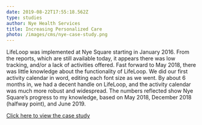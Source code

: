 ```yaml
---
date: 2019-08-22T17:55:18.562Z
type: studies
author: Nye Health Services
title: Increasing Personalized Care
photo: /images/cms/nye-case-study.png
---
```


LifeLoop was implemented at Nye Square starting in
January 2016. From the reports, which are still
available today, it appears there was low tracking,
and/or a lack of activities offered.
Fast forward to May 2018, there was little knowledge
about the functionality of LifeLoop. We did our first
activity calendar in word, editing each font size as we
went. By about 6 months in, we had a decent handle
on LifeLoop, and the activity calendar was much
more robust and widespread. The numbers reflected
show Nye Square’s progress to my knowledge, based
on May 2018, December 2018 (halfway point), and June 2019.

[Click here to view the case study](https://drive.google.com/file/d/1iWk5AyZvHni1uScJ34OzrdXQdfYMpmi8/view?usp=sharing)
